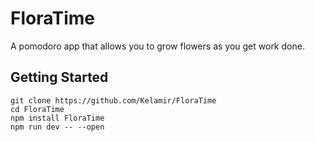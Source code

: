 # FloraTime

A pomodoro app that allows you to grow flowers as you get work done.

## Getting Started
	git clone https://github.com/Kelamir/FloraTime
    cd FloraTime
    npm install FloraTime
    npm run dev -- --open
